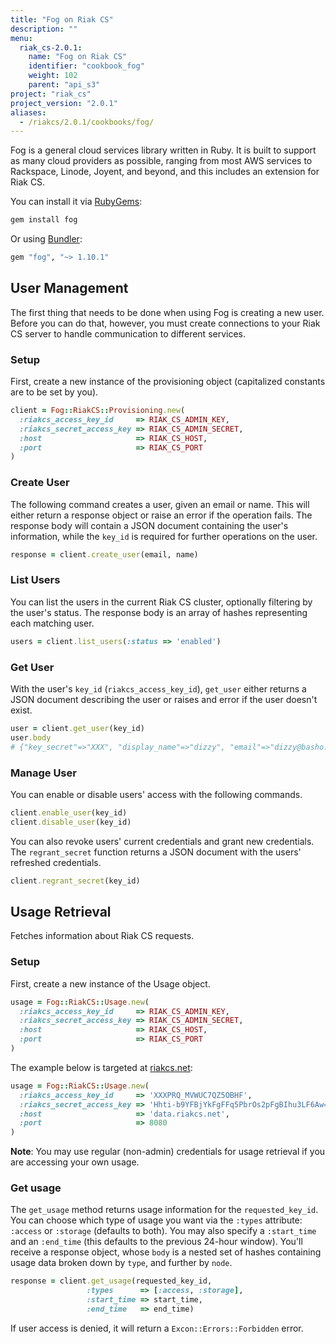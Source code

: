 ```yaml
---
title: "Fog on Riak CS"
description: ""
menu:
  riak_cs-2.0.1:
    name: "Fog on Riak CS"
    identifier: "cookbook_fog"
    weight: 102
    parent: "api_s3"
project: "riak_cs"
project_version: "2.0.1"
aliases:
  - /riakcs/2.0.1/cookbooks/fog/
---
```


Fog is a general cloud services library written in Ruby. It is built to
support as many cloud providers as possible, ranging from most AWS
services to Rackspace, Linode, Joyent, and beyond, and this includes an
extension for Riak CS.

You can install it via [RubyGems](http://rubygems.org/):

```bash
gem install fog
```

Or using [Bundler](http://gembundler.com/):

```ruby
gem "fog", "~> 1.10.1"
```

## User Management

The first thing that needs to be done when using Fog is creating a new
user. Before you can do that, however, you must create connections to
your Riak CS server to handle communication to different services.

### Setup

First, create a new instance of the provisioning object (capitalized
constants are to be set by you).

```ruby
client = Fog::RiakCS::Provisioning.new(
  :riakcs_access_key_id     => RIAK_CS_ADMIN_KEY,
  :riakcs_secret_access_key => RIAK_CS_ADMIN_SECRET,
  :host                     => RIAK_CS_HOST,
  :port                     => RIAK_CS_PORT
)
```

### Create User

The following command creates a user, given an email or name. This will
either return a response object or raise an error if the operation
fails. The response body will contain a JSON document containing the
user's information, while the `key_id` is required for further
operations on the user.

```ruby
response = client.create_user(email, name)
```

### List Users

You can list the users in the current Riak CS cluster, optionally
filtering by the user's status. The response body is an array of hashes
representing each matching user.

```ruby
users = client.list_users(:status => 'enabled')
```

### Get User

With the user's `key_id` (`riakcs_access_key_id`), `get_user` either
returns a JSON document describing the user or raises and error if the
user doesn't exist.

```ruby
user = client.get_user(key_id)
user.body
# {"key_secret"=>"XXX", "display_name"=>"dizzy", "email"=>"dizzy@basho.com", "status"=>"enabled", "name"=>"Eric Redmond", "key_id"=>"YYY", "id"=>"ZZZ"}
```

### Manage User

You can enable or disable users' access with the following commands.

```ruby
client.enable_user(key_id)
client.disable_user(key_id)
```

You can also revoke users' current credentials and grant new
credentials. The `regrant_secret` function returns a JSON document with
the users' refreshed credentials.

```ruby
client.regrant_secret(key_id)
```

## Usage Retrieval

Fetches information about Riak CS requests.

### Setup

First, create a new instance of the Usage object.

```ruby
usage = Fog::RiakCS::Usage.new(
  :riakcs_access_key_id     => RIAK_CS_ADMIN_KEY,
  :riakcs_secret_access_key => RIAK_CS_ADMIN_SECRET,
  :host                     => RIAK_CS_HOST,
  :port                     => RIAK_CS_PORT
)
```

The example below is targeted at [riakcs.net](https://www.riakcs.net):

```ruby
usage = Fog::RiakCS::Usage.new(
  :riakcs_access_key_id     => 'XXXPRQ_MVWUC7QZ5OBHF',
  :riakcs_secret_access_key => 'Hhti-b9YFBjYkFgFFq5PbrOs2pFgBIhu3LF6Aw==',
  :host                     => 'data.riakcs.net',
  :port                     => 8080
)
```

**Note**: You may use regular (non-admin) credentials for usage
retrieval if you are accessing your own usage.

### Get usage

The `get_usage` method returns usage information for the
`requested_key_id`. You can choose which type of usage you want via the
`:types` attribute: `:access` or `:storage` (defaults to both). You may
also specify a `:start_time` and an `:end_time` (this defaults to the
previous 24-hour window). You'll receive a response object, whose `body`
is a nested set of hashes containing usage data broken down by `type`,
and further by `node`.

```ruby
response = client.get_usage(requested_key_id,
                 :types      => [:access, :storage],
                 :start_time => start_time,
                 :end_time   => end_time)
```

If user access is denied, it will return a `Excon::Errors::Forbidden`
error.
